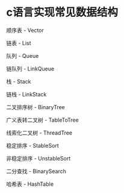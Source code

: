 # c语言实现常见数据结构

顺序表 - Vector

链表 - List

队列 - Queue

链队列 - LinkQueue

栈 - Stack

链栈 - LinkStack

二叉排序树 - BinaryTree

广义表转二叉树 - TableToTree

线索化二叉树 - ThreadTree

稳定排序 - StableSort

非稳定排序 - UnstableSort

二分查找 - BinarySearch

哈希表 - HashTable